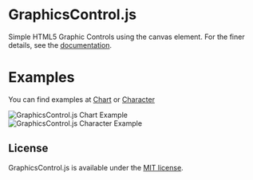 # GraphicsControl.js
Simple HTML5 Graphic Controls using the canvas element. For the finer details, see the [documentation](https://tahirduran.github.io/GraphicsControl.js/example/index.html).
# Examples
You can find examples at
[Chart](https://tahirduran.github.io/GraphicsControl.js/example/Chart.html) or [Character](https://tahirduran.github.io/GraphicsControl.js/example/Character.html)


![GraphicsControl.js Chart Example](https://tahirduran.github.io/GraphicsControl.js/example/img/chart.png)
![GraphicsControl.js Character Example](https://tahirduran.github.io/GraphicsControl.js/example/img/character.png)



License
----

GraphicsControl.js is available under the [MIT license](http://opensource.org/licenses/MIT).
